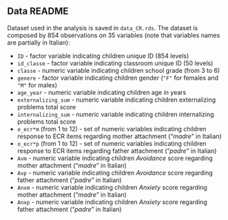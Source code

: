 ## Data README

Dataset used in the analysis is saved in `data_CR.rds`. The dataset is composed by 854 observations on 35 variables (note that variables names are partially in Italian):

- `ID` - factor variable indicating children unique ID (854 levels)
- `id_classe` - factor variable indicating classroom unique ID (50 levels)
- `classe` - numeric variable indicating children school grade (from 3 to 6)
- `genere` - factor variable indicating children gender (`"F"` for females and `"M"` for males)
- `age_year` - numeric variable indicating children age in years
- `externalizing_sum` - numeric variable indicating children externalizing problems total score
- `internalizing_sum` - numeric variable indicating children internalizing problems total score
- `o_ecr*m` (from 1 to 12) - set of numeric variables indicating children response to ECR items regarding mother attachment (“*madre*” in Italian)
- `o_ecr*p` (from 1 to 12) - set of numeric variables indicating children response to ECR items regarding father attachment (“*padre*” in Italian)
- `Avm` - numeric variable indicating children *Avoidance* score regarding mother attachment (“*madre*” in Italian)
- `Avp` - numeric variable indicating children *Avoidance* score regarding father attachment (“*padre*” in Italian)
- `Anxm` - numeric variable indicating children *Anxiety* score regarding mother attachment (“*madre*” in Italian)
- `Anxp` - numeric variable indicating children *Anxiety* score regarding father attachment (“*padre*” in Italian)

